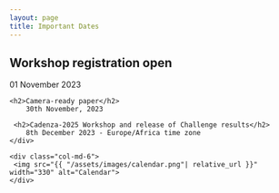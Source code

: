 ```yaml
---
layout: page
title: Important Dates
---
```


<div class="row">
 <div class="col-md-6">
    <h2>Workshop registration open</h2>
        01 November 2023

    <h2>Camera-ready paper</h2>
        30th November, 2023

     <h2>Cadenza-2025 Workshop and release of Challenge results</h2>
        8th December 2023 - Europe/Africa time zone
    </div>

    <div class="col-md-6">
     <img src="{{ "/assets/images/calendar.png"| relative_url }}" width="330" alt="Calendar">
    </div>

</div>
